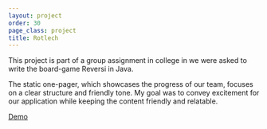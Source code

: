 ```yaml
---
layout: project
order: 30
page_class: project
title: Rotlech
---
```


This project is part of a group assignment in college in we were asked to write
the board-game Reversi in Java.

The static one-pager, which showcases the progress of our team, focuses on a
clear structure and friendly tone. My goal was to convey excitement for our
application while keeping the content friendly and relatable.

[Demo](demo)
